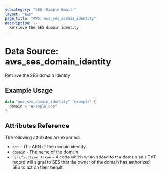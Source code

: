 ```yaml
---
subcategory: "SES (Simple Email)"
layout: "aws"
page_title: "AWS: aws_ses_domain_identity"
description: |-
  Retrieve the SES domain identity
---
```


# Data Source: aws_ses_domain_identity

Retrieve the SES domain identity

## Example Usage

```terraform
data "aws_ses_domain_identity" "example" {
  domain = "example.com"
}
```

## Attributes Reference

The following attributes are exported:

* `arn` - The ARN of the domain identity.
* `domain` - The name of the domain
* `verification_token` - A code which when added to the domain as a TXT record will signal to SES that the owner of the domain has authorized SES to act on their behalf.

